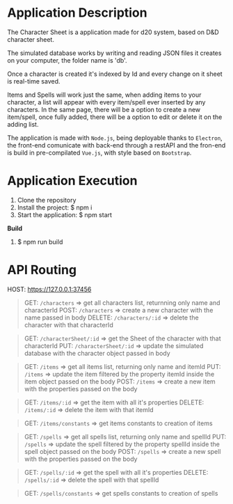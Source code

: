 # Application Description

The Character Sheet is a application made for d20 system, based on D&D character sheet.

The simulated database works by writing and reading JSON files it creates on your computer, the folder name is 'db'.

Once a character is created it's indexed by Id and every change on it sheet is real-time saved.

Items and Spells will work just the same, when adding items to your character, a list will appear with every item/spell ever inserted by any characters. In the same page, there will be a option to create a new item/spell, once fully added, there will be a option to edit or delete it on the adding list.

The application is made with `Node.js`, being deployable thanks to `Electron`, the front-end comunicate with back-end through a restAPI and the fron-end is build in pre-compilated `Vue.js`, with style based on `Bootstrap`.

# Application Execution

1. Clone the repository
1. Install the project: $ npm i
1. Start the application: $ npm start

**Build**

1. $ npm run build

# API Routing

HOST: https://127.0.0.1:37456

> GET: `/characters` => get all characters list, returnning only name and characterId
> POST: `/characters` => create a new character with the name passed in body
> DELETE: `/characters/:id` => delete the character with that characterId

> GET: `/characterSheet/:id` => get the Sheet of the character with that characterId
> PUT: `/characterSheet/:id` => update the simulated database with the character object passed in body

> GET: `/items` => get all items list, returning only name and itemId
> PUT: `/items` => update the item filtered by the property itemId inside the item object passed on the body
> POST: `/items` => create a new item with the properties passed on the body

> GET: `/items/:id` => get the item with all it's properties
> DELETE: `/items/:id` => delete the item with that itemId

> GET: `/items/constants` => get items constants to creation of items

> GET: `/spells` => get all spells list, returning only name and spellId
> PUT: `/spells` => update the spell filtered by the property spellId inside the spell object passed on the body
> POST: `/spells` => create a new spell with the properties passed on the body

> GET: `/spells/:id` => get the spell with all it's properties
> DELETE: `/spells/:id` => delete the spell with that spellId

> GET: `/spells/constants` => get spells constants to creation of spells

